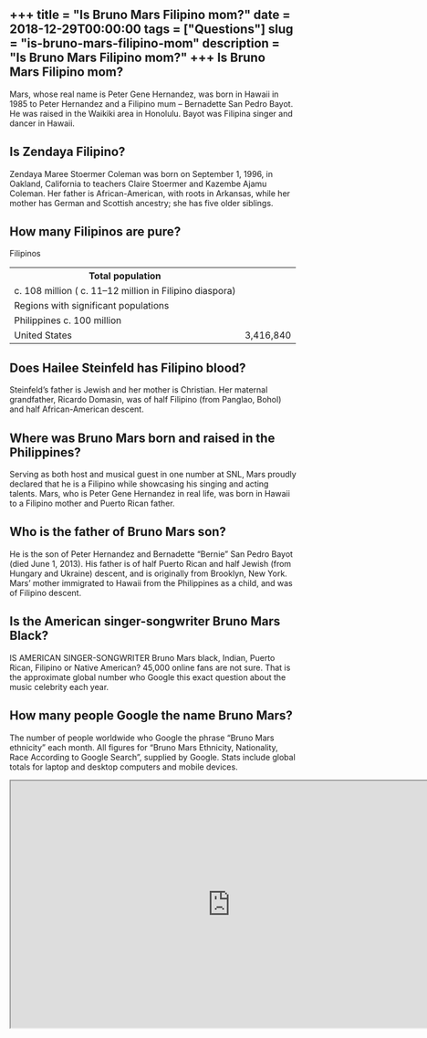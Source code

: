 +++
title = "Is Bruno Mars Filipino mom?"
date = 2018-12-29T00:00:00
tags = ["Questions"]
slug = "is-bruno-mars-filipino-mom"
description = "Is Bruno Mars Filipino mom?"
+++
Is Bruno Mars Filipino mom?
---------------------------

Mars, whose real name is Peter Gene Hernandez, was born in Hawaii in 1985 to Peter Hernandez and a Filipino mum – Bernadette San Pedro Bayot. He was raised in the Waikiki area in Honolulu. Bayot was Filipina singer and dancer in Hawaii.

Is Zendaya Filipino?
--------------------

Zendaya Maree Stoermer Coleman was born on September 1, 1996, in Oakland, California to teachers Claire Stoermer and Kazembe Ajamu Coleman. Her father is African-American, with roots in Arkansas, while her mother has German and Scottish ancestry; she has five older siblings.

How many Filipinos are pure?
----------------------------

Filipinos

<table><tr><th>Total population</th></tr><tr><td>c. 108 million ( c. 11–12 million in Filipino diaspora)</td></tr><tr><td>Regions with significant populations</td></tr><tr><td>Philippines c. 100 million</td></tr><tr><td>United States</td><td>3,416,840</td></tr></table>

Does Hailee Steinfeld has Filipino blood?
-----------------------------------------

Steinfeld’s father is Jewish and her mother is Christian. Her maternal grandfather, Ricardo Domasin, was of half Filipino (from Panglao, Bohol) and half African-American descent.

Where was Bruno Mars born and raised in the Philippines?
--------------------------------------------------------

Serving as both host and musical guest in one number at SNL, Mars proudly declared that he is a Filipino while showcasing his singing and acting talents. Mars, who is Peter Gene Hernandez in real life, was born in Hawaii to a Filipino mother and Puerto Rican father.

Who is the father of Bruno Mars son?
------------------------------------

He is the son of Peter Hernandez and Bernadette “Bernie” San Pedro Bayot (died June 1, 2013). His father is of half Puerto Rican and half Jewish (from Hungary and Ukraine) descent, and is originally from Brooklyn, New York. Mars’ mother immigrated to Hawaii from the Philippines as a child, and was of Filipino descent.

Is the American singer-songwriter Bruno Mars Black?
---------------------------------------------------

IS AMERICAN SINGER-SONGWRITER Bruno Mars black, Indian, Puerto Rican, Filipino or Native American? 45,000 online fans are not sure. That is the approximate global number who Google this exact question about the music celebrity each year.

How many people Google the name Bruno Mars?
-------------------------------------------

The number of people worldwide who Google the phrase “Bruno Mars ethnicity” each month. All figures for “Bruno Mars Ethnicity, Nationality, Race According to Google Search”, supplied by Google. Stats include global totals for laptop and desktop computers and mobile devices.

<iframe allow="accelerometer; autoplay; clipboard-write; encrypted-media; gyroscope; picture-in-picture" allowfullscreen="" class="__youtube_prefs__  epyt-is-override  no-lazyload" data-no-lazy="1" data-origheight="433" data-origwidth="770" data-skipgform_ajax_framebjll="" height="433" id="_ytid_33640" loading="lazy" src="https://www.youtube.com/embed/EgMP-K0x2ag?enablejsapi=1&autoplay=0&cc_load_policy=0&cc_lang_pref=&iv_load_policy=1&loop=0&modestbranding=0&rel=1&fs=1&playsinline=0&autohide=2&theme=dark&color=red&controls=1&" title="YouTube player" width="770"></iframe>